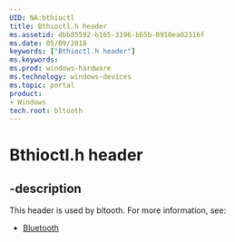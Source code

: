 ```yaml
---
UID: NA:bthioctl
title: Bthioctl.h header
ms.assetid: dbb85592-b165-3196-b65b-0910ea02316f
ms.date: 05/09/2018
keywords: ["Bthioctl.h header"]
ms.keywords: 
ms.prod: windows-hardware
ms.technology: windows-devices
ms.topic: portal
product:
- Windows
tech.root: bltooth
---
```


# Bthioctl.h header


## -description


This header is used by bltooth. For more information, see:

- [Bluetooth](../_bltooth/index.md)
